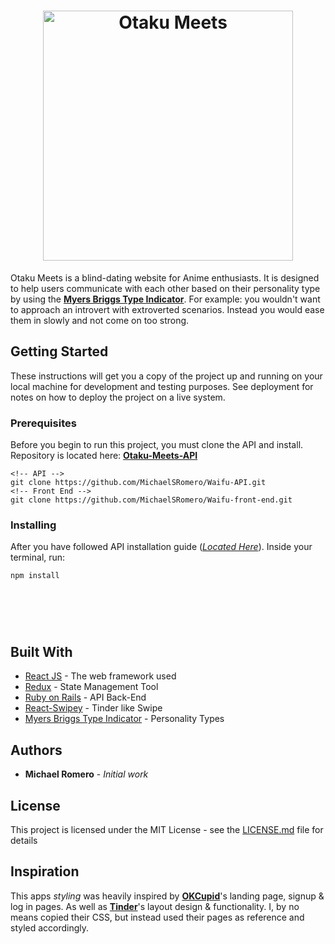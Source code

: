 <h1 align="center">
  <a href="https://github.com/MichaelSRomero/Waifu-front-end"><img src="https://github.com/MichaelSRomero/Waifu-front-end/blob/master/src/images/luvdiscLogo-font.png" alt="Otaku Meets" width="400"></a>
  <br>
</h1>

Otaku Meets is a blind-dating website for Anime enthusiasts. It is designed to help users communicate with each other based on their personality type by using the [**Myers Briggs Type Indicator**](https://www.myersbriggs.org/my-mbti-personality-type/mbti-basics/home.htm?bhcp=1). For example: you wouldn't want to approach an introvert with extroverted scenarios. Instead you would ease them in slowly and not come on too strong.

## Getting Started

These instructions will get you a copy of the project up and running on your local machine for development and testing purposes. See deployment for notes on how to deploy the project on a live system.

### Prerequisites

Before you begin to run this project, you must clone the API and install. Repository is located here: [**Otaku-Meets-API**](https://github.com/MichaelSRomero/Waifu-API)

```
<!-- API -->
git clone https://github.com/MichaelSRomero/Waifu-API.git
<!-- Front End -->
git clone https://github.com/MichaelSRomero/Waifu-front-end.git
```

### Installing

After you have followed API installation guide ([*Located Here*](https://github.com/MichaelSRomero/Waifu-API)). Inside your terminal, run:

```
npm install
```

<h1 align="center">
  <a href="https://github.com/MichaelSRomero/Waifu-front-end/blob/master/src/images/om-screenshot.png" alt="Otaku Meets" width="400"></a>
  <br>
</h1>

## Built With

* [React JS](https://reactjs.org/) - The web framework used
* [Redux](https://redux.js.org/) - State Management Tool
* [Ruby on Rails](https://rubyonrails.org/) - API Back-End
* [React-Swipey](https://www.npmjs.com/package/react-swipy) - Tinder like Swipe
* [Myers Briggs Type Indicator](https://www.myersbriggs.org/my-mbti-personality-type/mbti-basics/home.htm?bhcp=1) - Personality Types


## Authors

* **Michael Romero** - *Initial work*

## License

This project is licensed under the MIT License - see the [LICENSE.md](LICENSE.md) file for details

## Inspiration

This apps *styling* was heavily inspired by [**OKCupid**](https://www.okcupid.com/)'s landing page, signup & log in pages. As well as [**Tinder**](https://tinder.com/)'s layout design & functionality. I, by no means copied their CSS, but instead used their pages as reference and styled accordingly.
